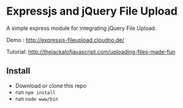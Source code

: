 Expressjs and jQuery File Upload 
=================

A simple express module for integrating jQuery File Upload.

Demo : http://expressjs-fileupload.cloudno.de/

Tutorial: http://thejackalofjavascript.com/uploading-files-made-fun

Install
-------

* Download or clone this repo
* run ```npm install```
* run ```node www/bin```
